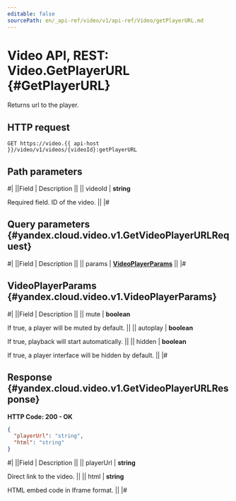 ```yaml
---
editable: false
sourcePath: en/_api-ref/video/v1/api-ref/Video/getPlayerURL.md
---
```


# Video API, REST: Video.GetPlayerURL {#GetPlayerURL}

Returns url to the player.

## HTTP request

```
GET https://video.{{ api-host }}/video/v1/videos/{videoId}:getPlayerURL
```

## Path parameters

#|
||Field | Description ||
|| videoId | **string**

Required field. ID of the video. ||
|#

## Query parameters {#yandex.cloud.video.v1.GetVideoPlayerURLRequest}

#|
||Field | Description ||
|| params | **[VideoPlayerParams](#yandex.cloud.video.v1.VideoPlayerParams)** ||
|#

## VideoPlayerParams {#yandex.cloud.video.v1.VideoPlayerParams}

#|
||Field | Description ||
|| mute | **boolean**

If true, a player will be muted by default. ||
|| autoplay | **boolean**

If true, playback will start automatically. ||
|| hidden | **boolean**

If true, a player interface will be hidden by default. ||
|#

## Response {#yandex.cloud.video.v1.GetVideoPlayerURLResponse}

**HTTP Code: 200 - OK**

```json
{
  "playerUrl": "string",
  "html": "string"
}
```

#|
||Field | Description ||
|| playerUrl | **string**

Direct link to the video. ||
|| html | **string**

HTML embed code in Iframe format. ||
|#
